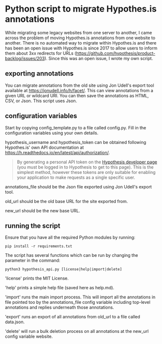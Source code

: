 # Python script to migrate Hypothes.is annotations

While migrating some legacy websites from one server to another, I came across the problem of moving Hypothes.is annotations from one website to another. There is no automated way to migrate within Hypothes.is and there has been an open issue with Hypothes.is since 2017 to allow users to inform them about 3xx redirects for URLs (https://github.com/hypothesis/product-backlog/issues/203). Since this was an open issue, I wrote my own script. 

## exporting annotations

You can migrate annotations from the old site using Jon Udell's export tool available at https://jonudell.info/h/facet/. This can view annotations from a given URL or wildcard URI. You can then save the annotations as HTML, CSV, or Json. This script uses Json. 

## configuration variables

Start by copying config_template.py to a file called config.py. Fill in the configuration variables using your own details. 

hypothesis_username and hypothesis_token can be obtained following Hypothes.is' own API documentation at https://h.readthedocs.io/en/latest/api/authorization/. 

>By generating a personal API token on the [Hypothesis developer page](https://hypothes.is/account/developer) (you must be logged in to Hypothesis to get to this page). This is the simplest method, however these tokens are only suitable for enabling your application to make requests as a single specific user.

annotations_file should be the Json file exported using Jon Udell's export tool. 

old_url should be the old base URL for the site exported from. 

new_url should be the new base URL. 

## running the script

Ensure that you have all the required Python modules by running:

`pip install -r requirements.txt`

The script has several functions which can be run by changing the parameter in the command:

`python3 hypothesis_api.py [license|help|import|delete]`

'license' prints the MIT License.

'help' prints a simple help file (saved here as help.md).

'import' runs the main import process. This will import all the annotations in file pointed too by the annotations_file config variable including top-level annotations and replies underneath those annotations.

'export' runs an export of all annotations from old_url to a file called data.json.

'delete' will run a bulk deletion process on all annotations at the new_url config variable website.